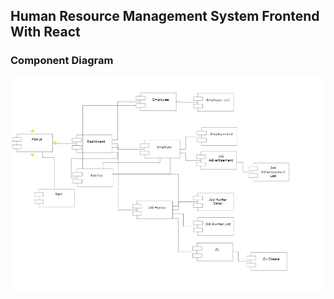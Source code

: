 ##  Human Resource Management System Frontend With React
### Component Diagram
![some](https://github.com/ElSenpai/hrms-frontend/blob/master/public/compDiagram.png)


